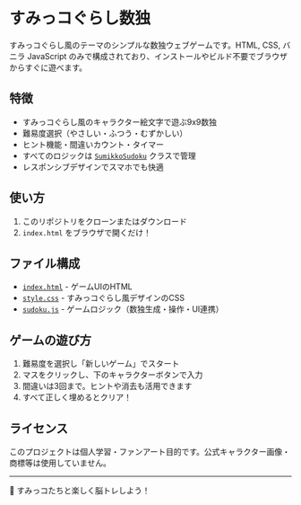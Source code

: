 # すみっコぐらし数独

すみっコぐらし風のテーマのシンプルな数独ウェブゲームです。HTML, CSS, バニラ JavaScript のみで構成されており、インストールやビルド不要でブラウザからすぐに遊べます。

## 特徴

- すみっコぐらし風のキャラクター絵文字で遊ぶ9x9数独
- 難易度選択（やさしい・ふつう・むずかしい）
- ヒント機能・間違いカウント・タイマー
- すべてのロジックは [`SumikkoSudoku`](sudoku.js) クラスで管理
- レスポンシブデザインでスマホでも快適

## 使い方

1. このリポジトリをクローンまたはダウンロード
2. `index.html` をブラウザで開くだけ！

## ファイル構成

- [`index.html`](index.html) - ゲームUIのHTML
- [`style.css`](style.css) - すみっコぐらし風デザインのCSS
- [`sudoku.js`](sudoku.js) - ゲームロジック（数独生成・操作・UI連携）

## ゲームの遊び方

1. 難易度を選択し「新しいゲーム」でスタート
2. マスをクリックし、下のキャラクターボタンで入力
3. 間違いは3回まで。ヒントや消去も活用できます
4. すべて正しく埋めるとクリア！

## ライセンス

このプロジェクトは個人学習・ファンアート目的です。公式キャラクター画像・商標等は使用していません。

---

🧸 すみっコたちと楽しく脳トレしよう！